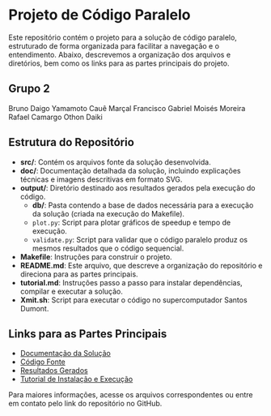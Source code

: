 # Projeto de Código Paralelo

Este repositório contém o projeto para a solução de código paralelo, estruturado de forma organizada para facilitar a navegação e o entendimento. Abaixo, descrevemos a organização dos arquivos e diretórios, bem como os links para as partes principais do projeto.

## Grupo 2

Bruno Daigo Yamamoto 
Cauê Marçal 
Francisco Gabriel
Moisés Moreira
Rafael Camargo
Othon Daiki

## Estrutura do Repositório

- **src/**: Contém os arquivos fonte da solução desenvolvida.
- **doc/**: Documentação detalhada da solução, incluindo explicações técnicas e imagens descritivas em formato SVG.
- **output/**: Diretório destinado aos resultados gerados pela execução do código.
  - **db/**: Pasta contendo a base de dados necessária para a execução da solução (criada na execução do Makefile).
  - `plot.py`: Script para plotar gráficos de speedup e tempo de execução.
  - `validate.py`: Script para validar que o código paralelo produz os mesmos resultados que o código sequencial.
- **Makefile**: Instruções para construir o projeto.
- **README.md**: Este arquivo, que descreve a organização do repositório e direciona para as partes principais.
- **tutorial.md**: Instruções passo a passo para instalar dependências, compilar e executar a solução.
- **Xmit.sh**: Script para executar o código no supercomputador Santos Dumont.

## Links para as Partes Principais

- [Documentação da Solução](./doc/)
- [Código Fonte](./src/)
- [Resultados Gerados](./output/)
- [Tutorial de Instalação e Execução](./tutorial.md)

Para maiores informações, acesse os arquivos correspondentes ou entre em contato pelo link do repositório no GitHub.
